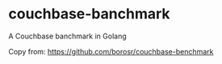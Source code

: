 # couchbase-banchmark
A Couchbase banchmark in Golang

Copy from: https://github.com/borosr/couchbase-benchmark